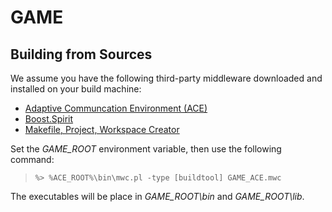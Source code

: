 GAME
====

Building from Sources
---------------------

We assume you have the following third-party middleware downloaded
and installed on your build machine:

 * [Adaptive Communcation Environment (ACE)](http://www.dre.vanderbilt.edu/ACE)
 * [Boost.Spirit](http://boost-spirit.com/home/)
 * [Makefile, Project, Workspace Creator](http://www.ociweb.com/products/mpc)

Set the *GAME_ROOT* environment variable, then use the following command:

> `%> %ACE_ROOT%\bin\mwc.pl -type [buildtool] GAME_ACE.mwc`

The executables will be place in *GAME_ROOT\bin* and *GAME_ROOT\lib*.